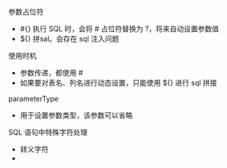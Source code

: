 



参数占位符
- #{} 执行 SQL 时，会将 # 占位符替换为 ?，将来自动设置参数值
- ${} 拼sal。会存在 sql 注入问题

使用时机
- 参数传递，都使用 #
- 如果要对表名、列名进行动态设置，只能使用 ${} 进行 sql 拼接

parameterType
- 用于设置参数类型，该参数可以省略

SQL 语句中特殊字符处理
- 转义字符
- <![CDATA[ 内容]]>



